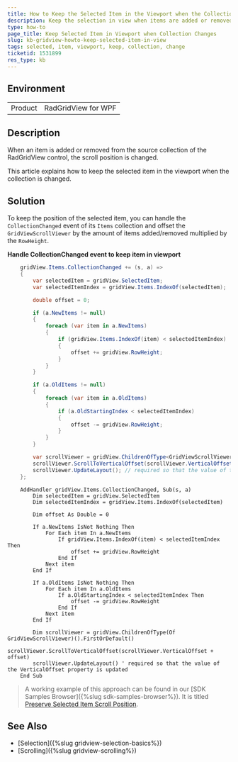 ```yaml
---
title: How to Keep the Selected Item in the Viewport when the Collection is Changed
description: Keep the selection in view when items are added or removed.
type: how-to
page_title: Keep Selected Item in Viewport when Collection Changes
slug: kb-gridview-howto-keep-selected-item-in-view
tags: selected, item, viewport, keep, collection, change
ticketid: 1531899
res_type: kb
---
```


## Environment
<table>
    <tbody>
	    <tr>
	    	<td>Product</td>
	    	<td>RadGridView for WPF</td>
	    </tr>
    </tbody>
</table>

## Description

When an item is added or removed from the source collection of the RadGridView control, the scroll position is changed.

This article explains how to keep the selected item in the viewport when the collection is changed. 

## Solution

To keep the position of the selected item, you can handle the `CollectionChanged` event of its `Items` collection and offset the `GridViewScrollViewer` by the amount of items added/removed multiplied by the `RowHeight`.

__Handle CollectionChanged event to keep item in viewport__
```C#
    gridView.Items.CollectionChanged += (s, a) =>
    {
        var selectedItem = gridView.SelectedItem;
        var selectedItemIndex = gridView.Items.IndexOf(selectedItem);

        double offset = 0;

        if (a.NewItems != null)
        {
            foreach (var item in a.NewItems)
            {
                if (gridView.Items.IndexOf(item) < selectedItemIndex)
                {
                    offset += gridView.RowHeight;
                }
            }
        }

        if (a.OldItems != null)
        {
            foreach (var item in a.OldItems)
            {
                if (a.OldStartingIndex < selectedItemIndex)
                {
                    offset -= gridView.RowHeight;
                }
            }
        }

        var scrollViewer = gridView.ChildrenOfType<GridViewScrollViewer>().FirstOrDefault();
        scrollViewer.ScrollToVerticalOffset(scrollViewer.VerticalOffset + offset);
        scrollViewer.UpdateLayout(); // required so that the value of the VerticalOffset property is updated
    };
```
```VB.NET
    AddHandler gridView.Items.CollectionChanged, Sub(s, a)
		Dim selectedItem = gridView.SelectedItem
		Dim selectedItemIndex = gridView.Items.IndexOf(selectedItem)

		Dim offset As Double = 0

		If a.NewItems IsNot Nothing Then
			For Each item In a.NewItems
				If gridView.Items.IndexOf(item) < selectedItemIndex Then
					offset += gridView.RowHeight
				End If
			Next item
		End If

		If a.OldItems IsNot Nothing Then
			For Each item In a.OldItems
				If a.OldStartingIndex < selectedItemIndex Then
					offset -= gridView.RowHeight
				End If
			Next item
		End If

		Dim scrollViewer = gridView.ChildrenOfType(Of GridViewScrollViewer)().FirstOrDefault()
		scrollViewer.ScrollToVerticalOffset(scrollViewer.VerticalOffset + offset)
		scrollViewer.UpdateLayout() ' required so that the value of the VerticalOffset property is updated
	End Sub

```

> A working example of this approach can be found in our [SDK Samples Browser]({%slug sdk-samples-browser%}). It is titled [Preserve Selected Item Scroll Position](https://github.com/telerik/xaml-sdk/tree/master/GridView/PreserveScrollPosition).

## See Also
* [Selection]({%slug gridview-selection-basics%})
* [Scrolling]({%slug gridview-scrolling%})